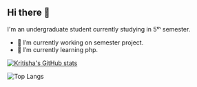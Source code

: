 ## Hi there 👋
I'm an undergraduate student currently studying in 5ᵗʰ semester.
- 🔭 I’m currently working on semester project.
- 🌱 I’m currently learning php.


[![Kritisha's GitHub stats](https://github-readme-stats.vercel.app/api?username=KritishaShrestha)](https://github.com/KritishaShrestha/github-readme-stats&theme=dracula)

![Top Langs](https://github-readme-stats.vercel.app/api/top-langs/?username=KritishaShrestha&layout=compact)

